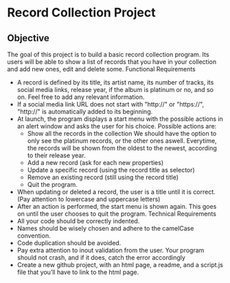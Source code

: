
# Record Collection Project

## Objective

The goal of this project is to build a basic record collection program. Its users will be able to show a list of records that you have in your collection and add new ones, edit and delete some.
Functional Requirements
- A record is defined by its title, its artist name, its number of tracks, its social media links, release year, if the album is platinum or no, and so on. Feel free to add any relevant information.
- If a social media link URL does not start with "http://" or "https://", "http://" is automatically added to its beginning.
- At launch, the program displays a start menu with the possible actions in an alert window and asks the user for his choice. Possible actions are:
    - Show all the records in the collection
We should have the option to only see the platinum records, or the other ones aswell. Everytime, the records will be shown from the oldest to the newest, according to their release year.
    - Add a new record (ask for each new properties)
    - Update a specific record (using the record title as selector)
    - Remove an existing record (still using the record title)
    - Quit the program.
- When updating or deleted a record, the user is a title until it is correct. (Pay attention to lowercase and uppercase letters)
- After an action is performed, the start menu is shown again. This goes on until the user chooses to quit the program.
Technical Requirements
- All your code should be correctly indented.
- Names should be wisely chosen and adhere to the camelCase convention.
- Code duplication should be avoided.
- Pay extra attention to inout validation from the user. Your program should not crash, and if it does, catch the error accordingly
- Create a new github project, with an html page, a readme, and a script.js file that you’ll have to link to the html page.
